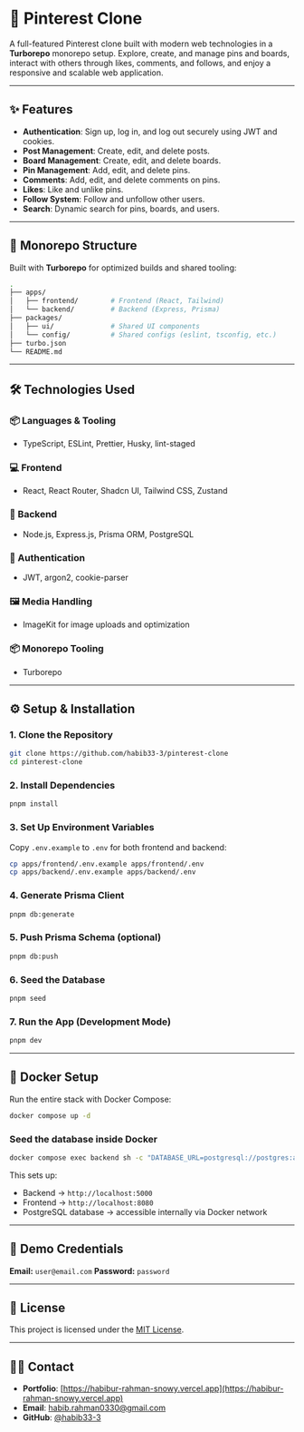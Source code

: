 # 📌 Pinterest Clone

A full-featured Pinterest clone built with modern web technologies in a **Turborepo** monorepo setup. Explore, create, and manage pins and boards, interact with others through likes, comments, and follows, and enjoy a responsive and scalable web application.

---

## ✨ Features

- **Authentication**: Sign up, log in, and log out securely using JWT and cookies.
- **Post Management**: Create, edit, and delete posts.
- **Board Management**: Create, edit, and delete boards.
- **Pin Management**: Add, edit, and delete pins.
- **Comments**: Add, edit, and delete comments on pins.
- **Likes**: Like and unlike pins.
- **Follow System**: Follow and unfollow other users.
- **Search**: Dynamic search for pins, boards, and users.

---

## 🧩 Monorepo Structure

Built with **Turborepo** for optimized builds and shared tooling:

```bash
.
├── apps/
│   ├── frontend/        # Frontend (React, Tailwind)
│   └── backend/         # Backend (Express, Prisma)
├── packages/
│   ├── ui/              # Shared UI components
│   └── config/          # Shared configs (eslint, tsconfig, etc.)
├── turbo.json
└── README.md
```

---

## 🛠️ Technologies Used

### 📦 Languages & Tooling

- TypeScript, ESLint, Prettier, Husky, lint-staged

### 💻 Frontend

- React, React Router, Shadcn UI, Tailwind CSS, Zustand

### 🧠 Backend

- Node.js, Express.js, Prisma ORM, PostgreSQL

### 🔐 Authentication

- JWT, argon2, cookie-parser

### 🖼️ Media Handling

- ImageKit for image uploads and optimization

### 📦 Monorepo Tooling

- Turborepo

---

## ⚙️ Setup & Installation

### 1. Clone the Repository

```bash
git clone https://github.com/habib33-3/pinterest-clone
cd pinterest-clone
```

### 2. Install Dependencies

```bash
pnpm install
```

### 3. Set Up Environment Variables

Copy `.env.example` to `.env` for both frontend and backend:

```bash
cp apps/frontend/.env.example apps/frontend/.env
cp apps/backend/.env.example apps/backend/.env
```

### 4. Generate Prisma Client

```bash
pnpm db:generate
```

### 5. Push Prisma Schema (optional)

```bash
pnpm db:push
```

### 6. Seed the Database

```bash
pnpm seed
```

### 7. Run the App (Development Mode)

```bash
pnpm dev
```

---

## 🐳 Docker Setup

Run the entire stack with Docker Compose:

```bash
docker compose up -d
```

### Seed the database inside Docker

```bash
docker compose exec backend sh -c "DATABASE_URL=postgresql://postgres:admin@db:5432/pinterest-clone NODE_ENV=development pnpm i && node dist/db/seed.js"
```

This sets up:

- Backend → `http://localhost:5000`
- Frontend → `http://localhost:8080`
- PostgreSQL database → accessible internally via Docker network

---

## 📸 Demo Credentials

**Email:** `user@email.com`
**Password:** `password`

---

## 📄 License

This project is licensed under the [MIT License](LICENSE).

---

## 🙋‍♂️ Contact

- **Portfolio**: [https://habibur-rahman-snowy.vercel.app](https://habibur-rahman-snowy.vercel.app)
- **Email**: [habib.rahman0330@gmail.com](mailto:habib.rahman0330@gmail.com)
- **GitHub**: [@habib33-3](https://github.com/habib33-3)
